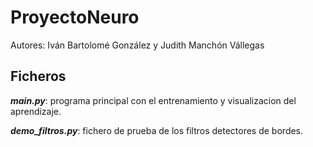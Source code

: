 # ProyectoNeuro

Autores: Iván Bartolomé González y Judith Manchón Vállegas


## Ficheros

***main.py***: programa principal con el entrenamiento y visualizacion del aprendizaje.
	
***demo_filtros.py***: fichero de prueba de los filtros detectores de bordes.
